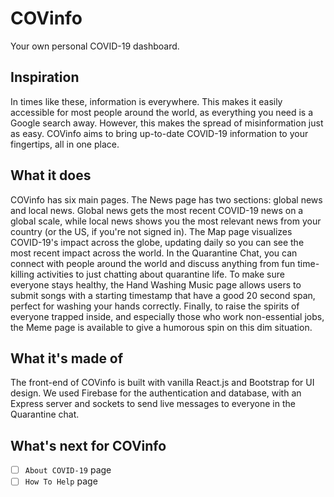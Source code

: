 # COVinfo
Your own personal COVID-19 dashboard.

## Inspiration
In times like these, information is everywhere. This makes it easily accessible for most people around the world, as everything you need is a Google search away. However, this makes the spread of misinformation just as easy. COVinfo aims to bring up-to-date COVID-19 information to your fingertips, all in one place.

## What it does
COVinfo has six main pages. The News page has two sections: global news and local news. Global news gets the most recent COVID-19 news on a global scale, while local news shows you the most relevant news from your country (or the US, if you're not signed in). The Map page visualizes COVID-19's impact across the globe, updating daily so you can see the most recent impact across the world. In the Quarantine Chat, you can connect with people around the world and discuss anything from fun time-killing activities to just chatting about quarantine life. To make sure everyone stays healthy, the Hand Washing Music page allows users to submit songs with a starting timestamp that have a good 20 second span, perfect for washing your hands correctly. Finally, to raise the spirits of everyone trapped inside, and especially those who work non-essential jobs, the Meme page is available to give a humorous spin on this dim situation.

## What it's made of
The front-end of COVinfo is built with vanilla React.js and Bootstrap for UI design. We used Firebase for the authentication and database, with an Express server and sockets to send live messages to everyone in the Quarantine chat.

## What's next for COVinfo
- [ ] `About COVID-19` page
- [ ] `How To Help` page

